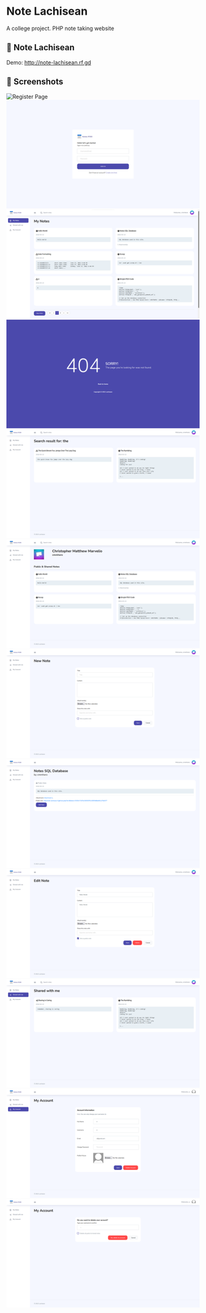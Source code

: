 # Note Lachisean

A college project.
PHP note taking website

## 📝 Note Lachisean
Demo: <http://note-lachisean.rf.gd>

## 📸 Screenshots
![Register Page](.screenshots/Register.png)
![Login Page](./screenshots/Login.png)
![Home Page](./screenshots/MyNotes.png)
![Error Page](./screenshots/Error.png)
![Search Page](./screenshots/Search.png)
![User Page](./screenshots/User.png)
![New Note Page](./screenshots/NewNote.png)
![View Note Page](./screenshots/ViewNote.png)
![Edit Note Page](./screenshots/EditNote.png)
![Shared With Me Page](./screenshots/SharedWithMe.png)
![My Account Page](./screenshots/MyAccount.png)
![Delete Account Page](./screenshots/DeleteAccount.png)
